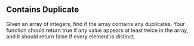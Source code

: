 Contains Duplicate 
---


Given an array of integers, find if the array contains any duplicates. Your function should return true if any value appears at least twice in the array, and it should return false if every element is distinct.


